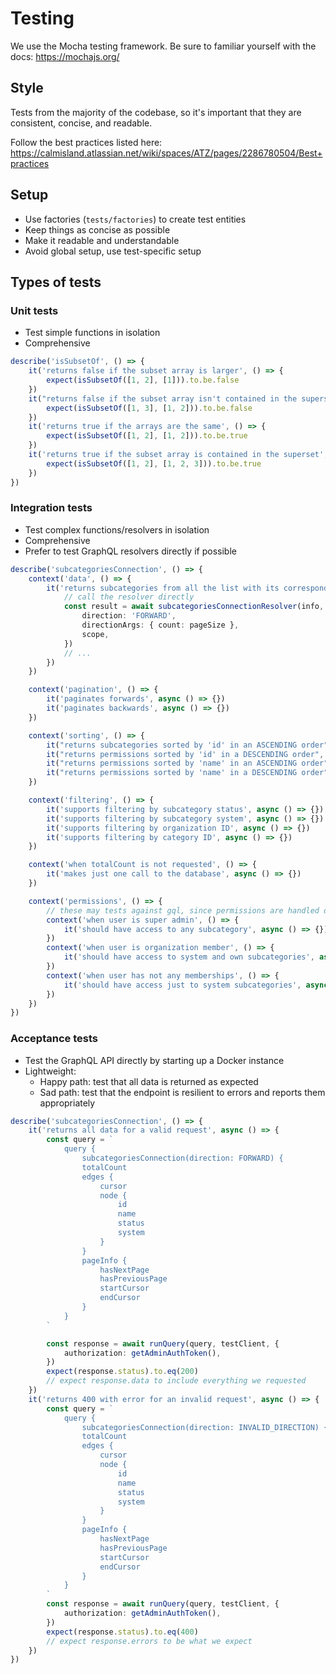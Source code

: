 # Testing

We use the Mocha testing framework. Be sure to familiar yourself with the docs: https://mochajs.org/

## Style

Tests from the majority of the codebase, so it's important that they are consistent, concise, and readable. 

Follow the best practices listed here: https://calmisland.atlassian.net/wiki/spaces/ATZ/pages/2286780504/Best+practices

## Setup

- Use factories (`tests/factories`) to create test entities
- Keep things as concise as possible
- Make it readable and understandable
- Avoid global setup, use test-specific setup

## Types of tests

### Unit tests

- Test simple functions in isolation
- Comprehensive


```ts
describe('isSubsetOf', () => {
    it('returns false if the subset array is larger', () => {
        expect(isSubsetOf([1, 2], [1])).to.be.false
    })
    it("returns false if the subset array isn't contained in the superset", () => {
        expect(isSubsetOf([1, 3], [1, 2])).to.be.false
    })
    it('returns true if the arrays are the same', () => {
        expect(isSubsetOf([1, 2], [1, 2])).to.be.true
    })
    it('returns true if the subset array is contained in the superset', () => {
        expect(isSubsetOf([1, 2], [1, 2, 3])).to.be.true
    })
})

```

### Integration tests

- Test complex functions/resolvers in isolation
- Comprehensive
- Prefer to test GraphQL resolvers directly if possible

```ts
describe('subcategoriesConnection', () => {
    context('data', () => {
        it('returns subcategories from all the list with its corresponding data', async () => {
            // call the resolver directly
            const result = await subcategoriesConnectionResolver(info, ctx, {
                direction: 'FORWARD',
                directionArgs: { count: pageSize },
                scope,
            })
            // ...
        })
    })

    context('pagination', () => {
        it('paginates forwards', async () => {})
        it('paginates backwards', async () => {})
    })

    context('sorting', () => {
        it("returns subcategories sorted by 'id' in an ASCENDING order", async () => {})
        it("returns permissions sorted by 'id' in a DESCENDING order", async () => {})
        it("returns permissions sorted by 'name' in an ASCENDING order", async () => {})
        it("returns permissions sorted by 'name' in a DESCENDING order", async () => {})
    })

    context('filtering', () => {
        it('supports filtering by subcategory status', async () => {})
        it('supports filtering by subcategory system', async () => {})
        it('supports filtering by organization ID', async () => {})
        it('supports filtering by category ID', async () => {})
    })

    context('when totalCount is not requested', () => {
        it('makes just one call to the database', async () => {})
    })

    context('permissions', () => {
        // these may tests against gql, since permissions are handled outside of the scope of the resolver function
        context('when user is super admin', () => {
            it('should have access to any subcategory', async () => {})
        })
        context('when user is organization member', () => {
            it('should have access to system and own subcategories', async () => {})
        })
        context('when user has not any memberships', () => {
            it('should have access just to system subcategories', async () => {})
        })
    })
})

```

### Acceptance tests

- Test the GraphQL API directly by starting up a Docker instance
- Lightweight:
    - Happy path: test that all data is returned as expected
    - Sad path: test that the endpoint is resilient to errors and reports them appropriately


```ts
describe('subcategoriesConnection', () => {
    it('returns all data for a valid request', async () => {
        const query = `
            query {
                subcategoriesConnection(direction: FORWARD) {
                totalCount
                edges {
                    cursor
                    node {
                        id
                        name
                        status
                        system
                    }
                }
                pageInfo {
                    hasNextPage
                    hasPreviousPage
                    startCursor
                    endCursor
                }
            }
        `

        const response = await runQuery(query, testClient, {
            authorization: getAdminAuthToken(),
        })
        expect(response.status).to.eq(200)
        // expect response.data to include everything we requested
    })
    it('returns 400 with error for an invalid request', async () => {
        const query = `
            query {
                subcategoriesConnection(direction: INVALID_DIRECTION) {
                totalCount
                edges {
                    cursor
                    node {
                        id
                        name
                        status
                        system
                    }
                }
                pageInfo {
                    hasNextPage
                    hasPreviousPage
                    startCursor
                    endCursor
                }
            }
        `
        const response = await runQuery(query, testClient, {
            authorization: getAdminAuthToken(),
        })
        expect(response.status).to.eq(400)
        // expect response.errors to be what we expect
    })
})

```